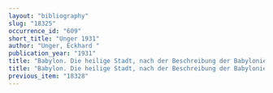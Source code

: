```yaml
---
layout: "bibliography"
slug: "18325"
occurrence_id: "609"
short_title: "Unger 1931"
author: "Unger, Eckhard "
publication_year: "1931"
title: "Babylon. Die heilige Stadt, nach der Beschreibung der Babylonier"
title: "Babylon. Die heilige Stadt, nach der Beschreibung der Babylonier"
previous_item: "18328"
---
```

